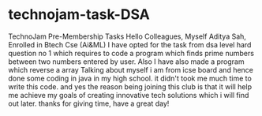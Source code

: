 # technojam-task-DSA
TechnoJam Pre-Membership Tasks
Hello Colleagues,
Myself Aditya Sah,
Enrolled in Btech Cse (Ai&ML)
I have opted for the task from dsa level hard question no 1 which requires to code a program which finds prime numbers between two numbers entered by user.
Also I have also made a program which reverse a array
Talking about myself i am from icse board and hence done some coding in java in my high school.
it didn't took me much time to write this code. 
and yes the reason being joining this club is that it will help me achieve my goals of creating innovative tech solutions which i will find out later.
thanks for giving time,
have a great day!

